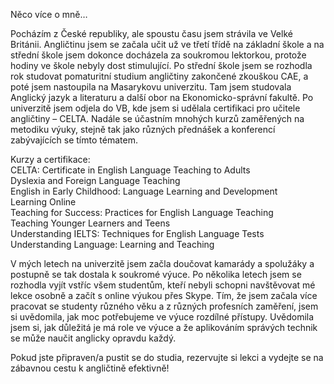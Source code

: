 Něco více o mně…

Pocházím z České republiky, ale spoustu času jsem strávila ve Velké Británii. Angličtinu jsem se začala učit už ve třetí třídě na základní škole a na střední škole jsem dokonce docházela za soukromou lektorkou, protože hodiny ve škole nebyly dost stimulující. Po střední škole jsem se rozhodla rok studovat pomaturitní studium angličtiny zakončené zkouškou CAE, a poté jsem nastoupila na Masarykovu univerzitu. Tam jsem studovala Anglický jazyk a literaturu a další obor na Ekonomicko-správní fakultě. Po univerzitě jsem odjela do VB, kde jsem si udělala certifikaci pro učitele angličtiny – CELTA. Nadále se účastním mnohých kurzů zaměřených na metodiku výuky, stejně tak jako různých přednášek a konferencí zabývajících se tímto tématem.

Kurzy a certifikace:<br/>
CELTA: Certificate in English Language Teaching to Adults<br/>
Dyslexia and Foreign Language Teaching<br/>
English in Early Childhood: Language Learning and Development<br/>
Learning Online<br/>
Teaching for Success: Practices for English Language Teaching<br/>
Teaching Younger Learners and Teens<br/>
Understanding IELTS: Techniques for English Language Tests<br/>
Understanding Language: Learning and Teaching

V mých letech na univerzitě jsem začla doučovat kamarády a spolužáky a postupně se tak dostala k soukromé výuce. Po několika letech jsem se rozhodla vyjít vstříc všem studentům, kteří nebyli schopni navštěvovat mé lekce osobně a začít s online výukou přes Skype. Tím, že jsem začala více pracovat se studenty různého věku a z různých profesních zaměření, jsem si uvědomila, jak moc potřebujeme ve výuce rozdílné přístupy. Uvědomila jsem si, jak důležitá je má role ve výuce a že aplikováním správých technik se může naučit anglicky opravdu každý.

Pokud jste připraven/a pustit se do studia, ﻿﻿rezervujte si lekci a vydejte se na zábavnou cestu k angličtině efektivně!
